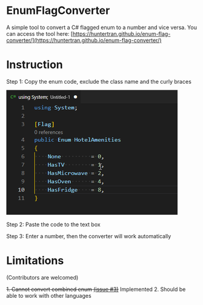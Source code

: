 # EnumFlagConverter

A simple tool to convert a C# flagged enum to a number and vice versa. You can access the tool here: [https://huntertran.github.io/enum-flag-converter/](https://huntertran.github.io/enum-flag-converter/)

# Instruction

Step 1: Copy the enum code, exclude the class name and the curly braces

![copy enum](/docs/assets/instruction.gif)

Step 2: Paste the code to the text box

Step 3: Enter a number, then the converter will work automatically

# Limitations

(Contributors are welcomed)

~~1. Cannot convert combined enum [(issue #3)](/../../issues/3)~~ Implemented
2. Should be able to work with other languages
